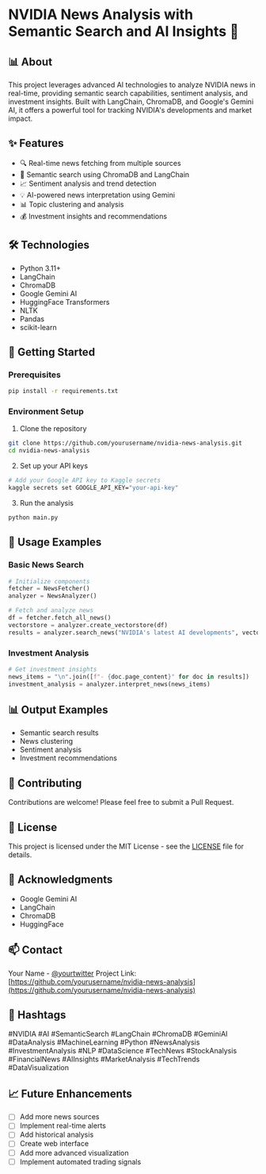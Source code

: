 # NVIDIA News Analysis with Semantic Search and AI Insights 🚀

## 📊 About
This project leverages advanced AI technologies to analyze NVIDIA news in real-time, providing semantic search capabilities, sentiment analysis, and investment insights. Built with LangChain, ChromaDB, and Google's Gemini AI, it offers a powerful tool for tracking NVIDIA's developments and market impact.

## ✨ Features
- 🔍 Real-time news fetching from multiple sources
- 🤖 Semantic search using ChromaDB and LangChain
- 📈 Sentiment analysis and trend detection
- 💡 AI-powered news interpretation using Gemini
- 📊 Topic clustering and analysis
- 💰 Investment insights and recommendations

## 🛠️ Technologies
- Python 3.11+
- LangChain
- ChromaDB
- Google Gemini AI
- HuggingFace Transformers
- NLTK
- Pandas
- scikit-learn

## 🚀 Getting Started

### Prerequisites
```bash
pip install -r requirements.txt
```

### Environment Setup
1. Clone the repository
```bash
git clone https://github.com/yourusername/nvidia-news-analysis.git
cd nvidia-news-analysis
```

2. Set up your API keys
```bash
# Add your Google API key to Kaggle secrets
kaggle secrets set GOOGLE_API_KEY="your-api-key"
```

3. Run the analysis
```bash
python main.py
```

## 📝 Usage Examples

### Basic News Search
```python
# Initialize components
fetcher = NewsFetcher()
analyzer = NewsAnalyzer()

# Fetch and analyze news
df = fetcher.fetch_all_news()
vectorstore = analyzer.create_vectorstore(df)
results = analyzer.search_news("NVIDIA's latest AI developments", vectorstore)
```

### Investment Analysis
```python
# Get investment insights
news_items = "\n".join([f"- {doc.page_content}" for doc in results])
investment_analysis = analyzer.interpret_news(news_items)
```

## 📊 Output Examples
- Semantic search results
- News clustering
- Sentiment analysis
- Investment recommendations

## 🤝 Contributing
Contributions are welcome! Please feel free to submit a Pull Request.

## 📄 License
This project is licensed under the MIT License - see the [LICENSE](LICENSE) file for details.

## 🙏 Acknowledgments
- Google Gemini AI
- LangChain
- ChromaDB
- HuggingFace

## 📫 Contact
Your Name - [@yourtwitter](https://twitter.com/yourtwitter)
Project Link: [https://github.com/yourusername/nvidia-news-analysis](https://github.com/yourusername/nvidia-news-analysis)

## 🔖 Hashtags
#NVIDIA #AI #SemanticSearch #LangChain #ChromaDB #GeminiAI #DataAnalysis #MachineLearning #Python #NewsAnalysis #InvestmentAnalysis #NLP #DataScience #TechNews #StockAnalysis #FinancialNews #AIInsights #MarketAnalysis #TechTrends #DataVisualization

## 📈 Future Enhancements
- [ ] Add more news sources
- [ ] Implement real-time alerts
- [ ] Add historical analysis
- [ ] Create web interface
- [ ] Add more advanced visualization
- [ ] Implement automated trading signals
